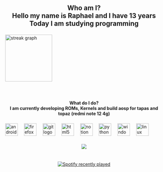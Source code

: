 <br clear="both">

<h2 align="center">Who am I?<br>Hello my name is Raphael and I have 13 years Today I am studying programming</h2>

###

<div align="left">
  <img src="https://streak-stats.demolab.com?user=Skykkj&locale=en&mode=weekly&theme=nightowl&hide_border=false&border_radius=5&order=3" height="150" alt="streak graph"  />
</div>

###

<br clear="both">

<h4 align="center">What do I do?<br>I am currently developing ROMs, Kernels and build aosp for tapas and topaz (redmi note 12 4g)</h4>

###

<div align="left">
  <img src="https://cdn.jsdelivr.net/gh/devicons/devicon/icons/android/android-original.svg" height="40" alt="android logo"  />
  <img width="12" />
  <img src="https://cdn.jsdelivr.net/gh/devicons/devicon/icons/firefox/firefox-original.svg" height="40" alt="firefox logo"  />
  <img width="12" />
  <img src="https://cdn.jsdelivr.net/gh/devicons/devicon/icons/git/git-original.svg" height="40" alt="git logo"  />
  <img width="12" />
  <img src="https://cdn.jsdelivr.net/gh/devicons/devicon/icons/html5/html5-original.svg" height="40" alt="html5 logo"  />
  <img width="12" />
  <img src="https://cdn.jsdelivr.net/gh/devicons/devicon/icons/notion/notion-original.svg" height="40" alt="notion logo"  />
  <img width="12" />
  <img src="https://cdn.jsdelivr.net/gh/devicons/devicon/icons/python/python-original.svg" height="40" alt="python logo"  />
  <img width="12" />
  <img src="https://cdn.jsdelivr.net/gh/devicons/devicon/icons/windows8/windows8-original.svg" height="40" alt="windows8 logo"  />
  <img width="12" />
  <img src="https://cdn.jsdelivr.net/gh/devicons/devicon/icons/linux/linux-original.svg" height="40" alt="linux logo"  />
</div>

###

<div align="center">
  <img src="https://visitor-badge.laobi.icu/badge?page_id=Skykkj.Skykkj&"  />
</div>

###

<br clear="both">

<div align="center">
  <a href="https://open.spotify.com/user/31cv4zvjdpwyl3yvjlotrortlkpa">
    <img src="https://spotify-recently-played-readme.vercel.app/api?user=31cv4zvjdpwyl3yvjlotrortlkpa&count=5&unique=true" alt="Spotify recently played"  />
  </a>
</div>
